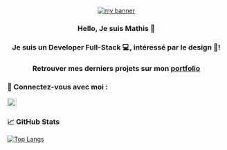 <p align="center">
  <a href="https://www.studio-qm.fr/" target="_blank" rel="noreferrer"><img src="https://user-images.githubusercontent.com/101797214/214523147-d3ecfaab-7524-45dc-9273-f3c36ca97c20.png" alt="my banner"></a>
</p>

<h3 align="center">
         Hello, Je suis Mathis 👋
</h3>

<h3 align="center">
Je suis un Developer Full-Stack 💻, intéressé par le design 🎨!
</h3> 

<h3 align="center">
Retrouver mes derniers projets sur mon <a href="https://www.studio-qm.fr/" target="_blank" rel="noreferrer"> portfolio </a>
</h3> 

### 🤝 Connectez-vous avec moi :

<a href="https://www.linkedin.com/in/mathis-quemener/"><img src="https://user-images.githubusercontent.com/101797214/214526666-24e65fce-66a2-47f7-ae1a-a62aa4b37c78.svg" alt="Mathis | LinkedIn" width="21px"/></a>
</br>

### 📈 GitHub Stats 

[![Top Langs](https://github-readme-stats.vercel.app/api/top-langs/?username=matqueme&layout=compact)](https://github.com/matqueme)

<!---
matqueme/matqueme is a ✨ special ✨ repository because its `README.md` (this file) appears on your GitHub profile.
You can click the Preview link to take a look at your changes.
--->
<!---     _  .------.
         (*_\/matqueme\_,
           'uu------uu~'
--->

